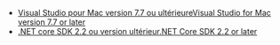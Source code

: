 * [<span data-ttu-id="aea73-101">Visual Studio pour Mac version 7.7 ou ultérieure</span><span class="sxs-lookup"><span data-stu-id="aea73-101">Visual Studio for Mac version 7.7 or later</span></span>](https://www.visualstudio.com/downloads/)
* [<span data-ttu-id="aea73-102">.NET core SDK 2.2 ou version ultérieur</span><span class="sxs-lookup"><span data-stu-id="aea73-102">.NET Core SDK 2.2 or later</span></span>](https://www.microsoft.com/net/download/all)